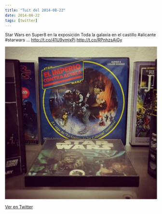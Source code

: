```yaml
---
title: "Tuit del 2014-08-22"
date: 2014-08-22
tags: [twitter]
---
```


Star Wars en Super8 en la exposición Toda la galaxia en el castillo #alicante #starwars ... http://t.co/41U9vmjxPi http://t.co/RPnhzsAjGy

![Imagen](/assets/images/502741448350265344-BvoYrvaIgAACb89.jpg)

[Ver en Twitter](https://twitter.com/i/web/status/502741448350265344)
